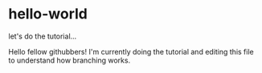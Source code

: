# hello-world
let's do the tutorial...

Hello fellow githubbers!
I'm currently doing the tutorial and editing this file to understand how branching works.
